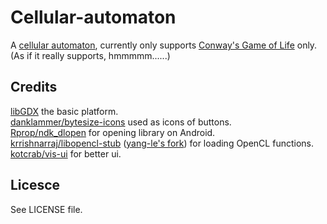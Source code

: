 # Cellular-automaton
A [cellular automaton](https://en.wikipedia.org/wiki/Cellular_automaton), currently only supports [Conway's Game of Life](https://en.wikipedia.org/wiki/Conway's_Game_of_Life) only.  
(As if it really supports, hmmmmm......)

## Credits
[libGDX](https://github.com/libgdx/libgdx/) the basic platform.  
[danklammer/bytesize-icons](https://github.com/danklammer/bytesize-icons) used as icons of buttons.  
[Rprop/ndk_dlopen](https://github.com/Rprop/ndk_dlopen) for opening library on Android.  
[krrishnarraj/libopencl-stub](https://github.com/krrishnarraj/libopencl-stub) ([yang-le's fork](https://github.com/yang-le/libopencl-stub)) for loading OpenCL functions.  
[kotcrab/vis-ui](https://github.com/kotcrab/vis-ui) for better ui.  

## Licesce
See LICENSE file.
